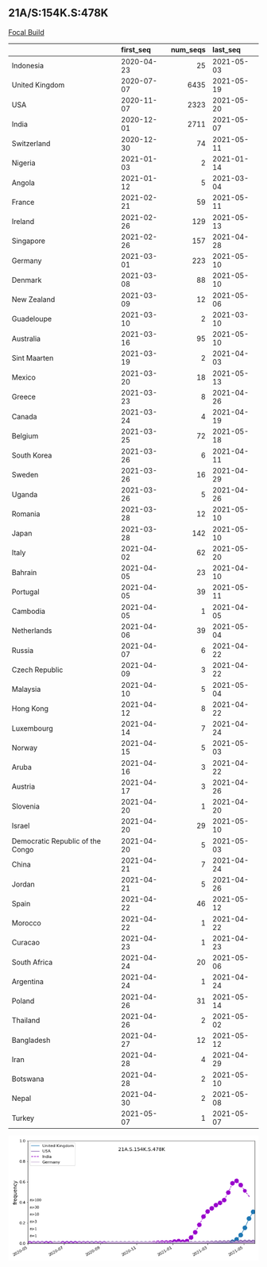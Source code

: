 

## 21A/S:154K.S:478K
[Focal Build](https://nextstrain.org/groups/neherlab/ncov/21A.S.154K.S.478K)

|                                  | first_seq   |   num_seqs | last_seq   |
|:---------------------------------|:------------|-----------:|:-----------|
| Indonesia                        | 2020-04-23  |         25 | 2021-05-03 |
| United Kingdom                   | 2020-07-07  |       6435 | 2021-05-19 |
| USA                              | 2020-11-07  |       2323 | 2021-05-20 |
| India                            | 2020-12-01  |       2711 | 2021-05-07 |
| Switzerland                      | 2020-12-30  |         74 | 2021-05-11 |
| Nigeria                          | 2021-01-03  |          2 | 2021-01-14 |
| Angola                           | 2021-01-12  |          5 | 2021-03-04 |
| France                           | 2021-02-21  |         59 | 2021-05-11 |
| Ireland                          | 2021-02-26  |        129 | 2021-05-13 |
| Singapore                        | 2021-02-26  |        157 | 2021-04-28 |
| Germany                          | 2021-03-01  |        223 | 2021-05-10 |
| Denmark                          | 2021-03-08  |         88 | 2021-05-10 |
| New Zealand                      | 2021-03-09  |         12 | 2021-05-06 |
| Guadeloupe                       | 2021-03-10  |          2 | 2021-03-10 |
| Australia                        | 2021-03-16  |         95 | 2021-05-10 |
| Sint Maarten                     | 2021-03-19  |          2 | 2021-04-03 |
| Mexico                           | 2021-03-20  |         18 | 2021-05-13 |
| Greece                           | 2021-03-23  |          8 | 2021-04-26 |
| Canada                           | 2021-03-24  |          4 | 2021-04-19 |
| Belgium                          | 2021-03-25  |         72 | 2021-05-18 |
| South Korea                      | 2021-03-26  |          6 | 2021-04-11 |
| Sweden                           | 2021-03-26  |         16 | 2021-04-29 |
| Uganda                           | 2021-03-26  |          5 | 2021-04-26 |
| Romania                          | 2021-03-28  |         12 | 2021-05-10 |
| Japan                            | 2021-03-28  |        142 | 2021-05-10 |
| Italy                            | 2021-04-02  |         62 | 2021-05-20 |
| Bahrain                          | 2021-04-05  |         23 | 2021-04-10 |
| Portugal                         | 2021-04-05  |         39 | 2021-05-11 |
| Cambodia                         | 2021-04-05  |          1 | 2021-04-05 |
| Netherlands                      | 2021-04-06  |         39 | 2021-05-04 |
| Russia                           | 2021-04-07  |          6 | 2021-04-22 |
| Czech Republic                   | 2021-04-09  |          3 | 2021-04-22 |
| Malaysia                         | 2021-04-10  |          5 | 2021-05-04 |
| Hong Kong                        | 2021-04-12  |          8 | 2021-04-22 |
| Luxembourg                       | 2021-04-14  |          7 | 2021-04-24 |
| Norway                           | 2021-04-15  |          5 | 2021-05-03 |
| Aruba                            | 2021-04-16  |          3 | 2021-04-22 |
| Austria                          | 2021-04-17  |          3 | 2021-04-26 |
| Slovenia                         | 2021-04-20  |          1 | 2021-04-20 |
| Israel                           | 2021-04-20  |         29 | 2021-05-10 |
| Democratic Republic of the Congo | 2021-04-20  |          5 | 2021-05-03 |
| China                            | 2021-04-21  |          7 | 2021-04-24 |
| Jordan                           | 2021-04-21  |          5 | 2021-04-26 |
| Spain                            | 2021-04-22  |         46 | 2021-05-12 |
| Morocco                          | 2021-04-22  |          1 | 2021-04-22 |
| Curacao                          | 2021-04-23  |          1 | 2021-04-23 |
| South Africa                     | 2021-04-24  |         20 | 2021-05-06 |
| Argentina                        | 2021-04-24  |          1 | 2021-04-24 |
| Poland                           | 2021-04-26  |         31 | 2021-05-14 |
| Thailand                         | 2021-04-26  |          2 | 2021-05-02 |
| Bangladesh                       | 2021-04-27  |         12 | 2021-05-12 |
| Iran                             | 2021-04-28  |          4 | 2021-04-29 |
| Botswana                         | 2021-04-28  |          2 | 2021-05-10 |
| Nepal                            | 2021-04-30  |          2 | 2021-05-08 |
| Turkey                           | 2021-05-07  |          1 | 2021-05-07 |

![Overall trends 21A.S.154K.S.478K](/overall_trends_figures/overall_trends_21A.S.154K.S.478K.png)